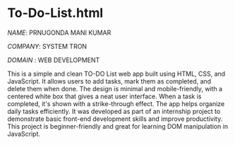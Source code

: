 # To-Do-List.html

*NAME*: PRNUGONDA MANI KUMAR

*COMPANY*: SYSTEM TRON

*DOMAIN* : WEB DEVELOPMENT

This is a simple and clean TO-DO List web app built using HTML, CSS, and JavaScript. It allows users to add tasks, mark them as completed, and delete them when done. The design is minimal and mobile-friendly, with a centered white box that gives a neat user interface. When a task is completed, it's shown with a strike-through effect. The app helps organize daily tasks efficiently. It was developed as part of an internship project to demonstrate basic front-end development skills and improve productivity. This project is beginner-friendly and great for learning DOM manipulation in JavaScript.

